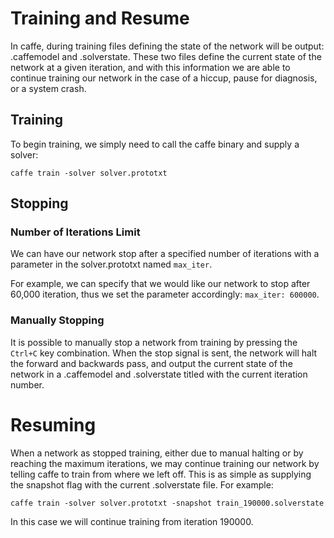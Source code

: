 # Training and Resume

In caffe, during training files defining the state of the network will be output: .caffemodel and .solverstate. These two files define the current state of the network at a given iteration, and with this information we are able to continue training our network in the case of a hiccup, pause for diagnosis, or a system crash.

## Training

To begin training, we simply need to call the caffe binary and supply a solver:

`caffe train -solver solver.prototxt`

## Stopping

### Number of Iterations Limit

We can have our network stop after a specified number of iterations with a parameter in the solver.prototxt named `max_iter`. 

For example, we can specify that we would like our network to stop after 60,000 iteration, thus we set the parameter accordingly: `max_iter: 600000`.

### Manually Stopping

It is possible to manually stop a network from training by pressing the `Ctrl+C` key combination. When the stop signal is sent, the network will halt the forward and backwards pass, and output the current state of the network in a .caffemodel and .solverstate titled with the current iteration number.

# Resuming

When a network as stopped training, either due to manual halting or by reaching the maximum iterations, we may continue training our network by telling caffe to train from where we left off. This is as simple as supplying the snapshot flag with the current .solverstate file. For example:

`caffe train -solver solver.prototxt -snapshot train_190000.solverstate`

In this case we will continue training from iteration 190000.